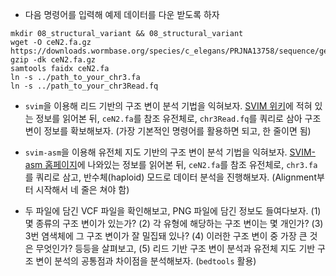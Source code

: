 - 다음 명령어를 입력해 예제 데이터를 다운 받도록 하자
```
mkdir 08_structural_variant && 08_structural_variant
wget -O ceN2.fa.gz https://downloads.wormbase.org/species/c_elegans/PRJNA13758/sequence/genomic/c_elegans.PRJNA13758.current.genomic.fa.gz
gzip -dk ceN2.fa.gz
samtools faidx ceN2.fa
ln -s ../path_to_your_chr3.fa
ln -s ../path_to_your_chr3Read.fq
```

- ```svim```을 이용해 리드 기반의 구조 변이 분석 기법을 익혀보자. [SVIM 위키](https://github.com/eldariont/svim/wiki)에 적혀 있는 정보를 읽어본 뒤, ```ceN2.fa```를 참조 유전체로, ```chr3Read.fq```를 쿼리로 삼아 구조 변이 정보를 확보해보자. (가장 기본적인 명령어를 활용하면 되고, 한 줄이면 됨)

- ```svim-asm```을 이용해 유전체 지도 기반의 구조 변이 분석 기법을 익혀보자. [SVIM-asm 홈페이지](https://github.com/eldariont/svim-asm)에 나와있는 정보를 읽어본 뒤, ```ceN2.fa```를 참조 유전체로, ```chr3.fa```를 쿼리로 삼고, 반수체(haploid) 모드로 데이터 분석을 진행해보자. (Alignment부터 시작해서 네 줄은 쳐야 함)

- 두 파일에 담긴 VCF 파일을 확인해보고, PNG 파일에 담긴 정보도 들여다보자. (1) 몇 종류의 구조 변이가 있는가? (2) 각 유형에 해당하는 구조 변이는 몇 개인가? (3) 3번 염색체에 그 구조 변이가 잘 밀집돼 있나? (4) 이러한 구조 변이 중 가장 큰 것은 무엇인가?  등등을 살펴보고, (5) 리드 기반 구조 변이 분석과 유전체 지도 기반 구조 변이 분석의 공통점과 차이점을 분석해보자. (```bedtools``` 활용)
